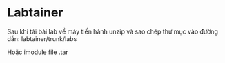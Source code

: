 # Labtainer
Sau khi tải bài lab về máy tiến hành unzip và sao chép thư mục vào đường dẫn: labtainer/trunk/labs

Hoặc imodule file .tar
